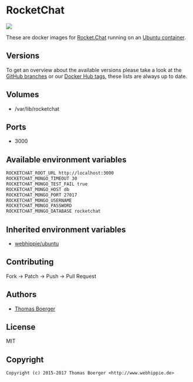 # RocketChat

[![](https://images.microbadger.com/badges/image/webhippie/rocketchat.svg)](https://microbadger.com/images/webhippie/rocketchat "Get your own image badge on microbadger.com")

These are docker images for [Rocket.Chat](https://rocket.chat) running on an [Ubuntu container](https://registry.hub.docker.com/u/webhippie/ubuntu/).


## Versions

To get an overview about the available versions please take a look at the [GitHub branches](https://github.com/dockhippie/rocketchat/branches/all) or our [Docker Hub tags](https://hub.docker.com/r/webhippie/rocketchat/tags/), these lists are always up to date.


## Volumes

* /var/lib/rocketchat


## Ports

* 3000


## Available environment variables

```bash
ROCKETCHAT_ROOT_URL http://localhost:3000
ROCKETCHAT_MONGO_TIMEOUT 30
ROCKETCHAT_MONGO_TEST_FAIL true
ROCKETCHAT_MONGO_HOST db
ROCKETCHAT_MONGO_PORT 27017
ROCKETCHAT_MONGO_USERNAME
ROCKETCHAT_MONGO_PASSWORD
ROCKETCHAT_MONGO_DATABASE rocketchat
```


## Inherited environment variables

* [webhippie/ubuntu](https://github.com/dockhippie/ubuntu#available-environment-variables)


## Contributing

Fork -> Patch -> Push -> Pull Request


## Authors

* [Thomas Boerger](https://github.com/tboerger)


## License

MIT


## Copyright

```
Copyright (c) 2015-2017 Thomas Boerger <http://www.webhippie.de>
```
